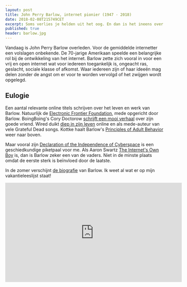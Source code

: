 ```yaml
---
layout: post
title: John Perry Barlow, internet pionier (1947 - 2018)
date: 2018-02-08T215749CET
excerpt: Soms verlies je helden uit het oog. En dan is het ineens over.
published: true
header: barlow.jpg
---
```

Vandaag is John Perry Barlow overleden. Voor de gemiddelde internetter een volslagen onbekende. De 70-jarige Amerikaan speelde een belangrijke rol bij de ontwikkeling van het internet. Barlow zette zich vooral in voor een vrij en open internet wat voor iedereen toegankelijk is, ongeacht ras, geslacht, sociale klasse of afkomst. Waar iedereen zijn of haar ideeën mag delen zonder de angst om er voor te worden vervolgd of het zwijgen wordt opgelegd. 

## Eulogie
Een aantal relevante online titels schrijven over het leven en werk van Barlow. Natuurlijk de [Electronic Frontier Foundation][1], mede opgericht door Barlow.
BoingBoing's Cory Doctorow [schrijft een mooi verhaal][2] over zijn goede vriend.
Wired duikt [diep in zijn leven][3] online en als mede-auteur van vele Grateful Dead songs.
Kottke haalt Barlow's [Principles of Adult Behavior][4] weer naar boven.

Maar vooral zijn [Declaration of the Independence of Cyberspace][5] is een geschiedkundige piketpaal voor me.  Als Aaron Swartz [The Internet's Own Boy][6] is, dan is Barlow zeker een van de vaders. Niet in de minste plaats omdat de eerste sterk is beïnvloed door de laatste.

In de zomer verschijnt [de biografie][7] van Barlow. Ik weet al wat er op mijn vakantieleeslijst staat!

<iframe width="560" height="315" src="https://www.youtube.com/embed/3WS9DhSIWR0" frameborder="0" allow="autoplay; encrypted-media" allowfullscreen></iframe>

[1]:	https://www.eff.org/deeplinks/2018/02/john-perry-barlow-internet-pioneer-1947-2018
[2]:	https://boingboing.net/2018/02/07/walk-in-the-rain.html
[3]:	https://www.wired.com/story/mourning-john-perry-barlow-the-bard-of-the-internet
[4]:	https://kottke.org/18/02/a-list-of-25-principles-of-adult-behavior-by-john-perry-barlow
[5]:	https://www.eff.org/cyberspace-independence
[6]:	/JSONfeed
[7]:	https://www.penguinrandomhouse.com/books/554592/mother-american-night-by-john-perry-barlow-with-robert-greenfield/9781524760182/